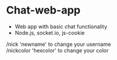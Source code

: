 # Chat-web-app
- Web app with basic chat functionality
- Node.js, socket.io, js-cookie

/nick 'newname' to change your username\
/nickcolor 'hexcolor' to change your color
